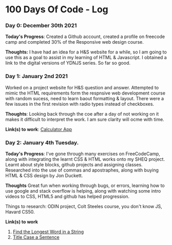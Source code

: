 # 100 Days Of Code - Log

### Day 0: December 30th 2021 


**Today's Progress**: Created a Github account, created a profile on freecode camp and completed 30% of the Responsive web design course. 

**Thoughts:** I have had an idea for a H&S website for a while, so I am going to use this as a goal to assist in my learning of HTML & Javascript. I obtained a link to the digital versions of YDNJS series. So far so good. 


### Day 1: January 2nd 2021

Worked on a project website for H&S question and answer. Attempted to mimic the HTML requirements form the respnsive web development course with random sucess, need to learn baout formatting & layout. There were a few issues in the first revision with radio types instead of checkboxes.  

**Thoughts**: Looking back through the coe after a day of not working on it makes it difficult to interpret the work. I am sure clarity will ocme with time. 

**Link(s) to work**: [Calculator App](http://www.example.com)


### Day 2: January 4th Tuesday.

**Today's Progress**: I've gone through many exercises on FreeCodeCamp, along with integrating the learnt CSS & HTML works onto my SHEQ project. Learnt about style blocks, github projects and assigning classes. Researched into the use of commas and apostraphes, along with buying HTML & CSS design by Jon Duckett. 

**Thoughts** Great fun when working through bugs, or errors, learning how to use google and stack overflow is helping, along with watching some intro videos to CSS, HTML5 and github has helped progression. 

Things to research: ODIN project, Colt Steeles course, you don't know JS, Havard CS50.

**Link(s) to work**
1. [Find the Longest Word in a String](https://www.freecodecamp.com/challenges/find-the-longest-word-in-a-string)
2. [Title Case a Sentence](https://www.freecodecamp.com/challenges/title-case-a-sentence)

